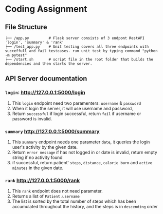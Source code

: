 # Coding Assignment 

## File Structure

```
├── /app.py         # Flask server consists of 3 endpont RestAPI 'login', 'summary' & 'rank'
├── /test_app.py    # Unit testing covers all three endpoints with succeffull and fail testcases. run unit test by typing command "python -m pytest"
├── /start.sh       # script file in the root folder that builds the dependencies and then starts the server.

``` 

## API Server documentation

### `login`: http://127.0.0.1:5000/login

1. This `login` endpoint need two paramenters: `username` & `password` 
2. When it login the server, it will use username and password,
3. Return `successful` if login successful, return `fail` if username or password is invalid.

### `summary` http://127.0.0.1:5000/summary

1. This `summary` endpoint needs one parameter `date`, it queries the login user's activity by the given date.
2. Return `error message` if has not logged in or date is invalid, return empty string if no activity found
3. if successful, return patient' `steps`, `distance`, `calorie burn` and `active minutes` in the given date.

### `rank` http://127.0.0.1:5000/rank
1.  This `rank` endpoint does not need parameter.
2.  Returns a list of `Patient.username`
3.  The list is sorted by the total number of steps which has been accumulated throughout the history, and the steps is in `descending` order 